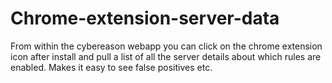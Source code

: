 # Chrome-extension-server-data

From within the cybereason webapp you can click on the chrome extension icon after install and pull a list of all the server details about which rules are enabled.  Makes it easy to see false positives etc.
